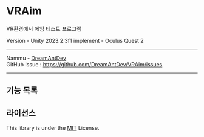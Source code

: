 # VRAim
VR환경에서 에임 테스트 프로그램

Version - Unity 2023.2.3f1
implement - Oculus Quest 2

---
Nammu - [DreamAntDev](https://github.com/DreamAntDev)  
GitHub Issue : https://github.com/DreamAntDev/VRAim/issues  

---

## 기능 목록


## 라이선스
This library is under the [MIT](https://github.com/DreamAntDev/VRAim?tab=MIT-1-ov-file) License.
